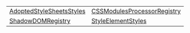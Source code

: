 |                                                                                                      |                                                                                                               |
| ---------------------------------------------------------------------------------------------------- | ------------------------------------------------------------------------------------------------------------- |
| [AdoptedStyleSheetsStyles](/runtime-html/styles/class/shadow-dom-styles/adoptedstylesheetsstyles.md) | [CSSModulesProcessorRegistry](/runtime-html/styles/class/css-modules-registry/cssmodulesprocessorregistry.md) |
| [ShadowDOMRegistry](/runtime-html/styles/class/shadow-dom-registry/shadowdomregistry.md)             | [StyleElementStyles](/runtime-html/styles/class/shadow-dom-styles/styleelementstyles.md)                      |